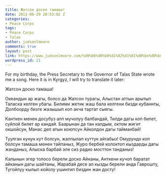 ```yaml
---
title: Жатсон доско тамаша!
date: 2011-06-29 20:53:02 Z
categories:
- Peace Corps
tags:
- Peace Corps
- Talas
author: judsonlmoore
comments: true
layout: post
link: https://www.judsonlmoore.com/%d0%b6%d0%b0%d1%82%d1%81%d0%be%d0%bd-%d0%b4%d0%be%d1%81%d0%ba%d0%be-%d1%82%d0%b0%d0%bc%d0%b0%d1%88%d0%b0/
wordpress_id: 21
---
```


For my birthday, the Press Secretary to the Governor of Talas State wrote me
a song. Here it is in Kyrgyz, I will try to translate it later:





Жатсон доско тамаша!





Океандын ар жагы,  болсо да  Жатсон  турагы,
Алыстан аттын арытып Таласка келген убагы.
Билими жетик жаш бала келгени бизди кубаннты,
Долбоорду бизге жазышып коп акча тартат сыягы.





Канткен менен досубуз алп мучолуу балбандай,
Тилди дагы коп билет, суйлой билет ар кандай.
Баарынан да тан калдым, октом жигит окшойсун,
Манас деп атын коюпсун Айколдон дагы тайманбай!





Туулган кунун кут болсун, жалпылап куттук айтабыз!
Омурундо коп болсун тамаша менен тайпаныз,
Журо бербей колоктоп кыздарды дагы жанданыз,
Алыска барбай эле сиз радио мосттон танданыз!





Калынын эгер толосо берели доско Айканы,
Анткени кучоп баратат айканын дагы шайтаны,
Жарабай десе ал кызды берели анда Гаврошту,
Тугойлуу кылып койолу ушинтип биздин жан досту!

